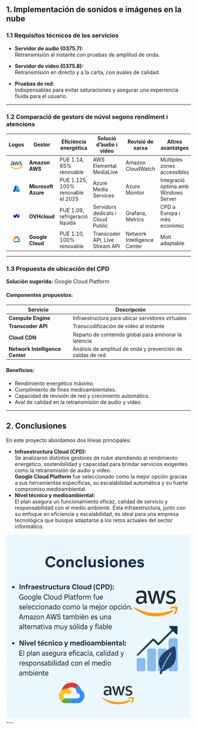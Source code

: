 ## 1. Implementación de sonidos e imágenes en la nube

### 1.1 Requisitos técnicos de los servicios

- **Servidor de audio (0375.7):**  
  Retransmisión al instante con pruebas de amplitud de onda.

- **Servidor de vídeo (0375.8):**  
  Retransmisión en directo y a la carta, con avales de calidad.

- **Pruebas de red:**  
  Indispensables para evitar saturaciones y asegurar una experiencia fluida para el usuario.

---

### 1.2 Comparació de gestors de núvol segons rendiment i atencions

| **Logos** | **Gestor**         | **Eficiència energètica**              | **Solució d’àudio i vídeo**           | **Revisió de xarxa**                  | **Altres avantatges**                                   |
|:--:|--------------------|------------------------------------------|----------------------------------------|----------------------------------------|----------------------------------------------------------|
| <img src="../img/AWS.png" height="20">         | **Amazon AWS**     | PUE 1.14, 85% renovable                | AWS Elemental MediaLive               | Amazon CloudWatch                     | Múltiples zones accessibles                              |
| <img src="../img/Azure.png" height="20">       | **Microsoft Azure**| PUE 1.125, 100% renovable el 2025     | Azure Media Services                  | Azure Monitor                         | Integració òptima amb Windows Server                     |
| <img src="../img/ovhcloud.png" height="20">    | **OVHcloud**       | PUE 1.09, refrigeració líquida         | Servidors dedicats i Cloud Public     | Grafana, Metrics                      | CPD a Europa i més econòmic                              |
| <img src="../img/googlecloud.png" height="20"> | **Google Cloud**   | PUE 1.10, 100% renovable               | Transcoder API, Live Stream API       | Network Intelligence Center           | Molt adaptable                                           |

---

### 1.3 Propuesta de ubicación del CPD

**Solución sugerida:** Google Cloud Platform

#### Componentes propuestos:

| **Servicio**               | **Descripción**                                                         |
|---------------------------|-------------------------------------------------------------------------|
| **Compute Engine**        | Infraestructura para ubicar servidores virtuales                        |
| **Transcoder API**        | Transcodificación de vídeo al instante                                  |
| **Cloud CDN**             | Reparto de contenido global para aminorar la latencia                   |
| **Network Intelligence Center** | Análisis de amplitud de onda y prevención de caídas de red          |

#### Beneficios:

- Rendimiento energético máximo.
- Cumplimiento de fines medioambientales.
- Capacidad de revisión de red y crecimiento automático.
- Aval de calidad en la retransmisión de audio y vídeo.

---

## 2. Conclusiones

En este proyecto abordamos dos líneas principales:

- **Infraestructura Cloud (CPD):**  
  Se analizaron distintos gestores de nube atendiendo al rendimiento energético, sostenibilidad y capacidad para brindar servicios exigentes como la retransmisión de audio y vídeo.  
  **Google Cloud Platform** fue seleccionado como la mejor opción gracias a sus herramientas específicas, su escalabilidad automática y su fuerte compromiso medioambiental.
- **Nivel técnico y medioambiental:**  
  El plan asegura un funcionamiento eficaz, calidad de servicio y responsabilidad con el medio ambiente. Esta infraestructura, junto con su enfoque en eficiencia y escalabilidad, es ideal para una empresa tecnológica que busque adaptarse a los retos actuales del sector informático.
<img src="../img/conclusionaws.png" height="500">
---
